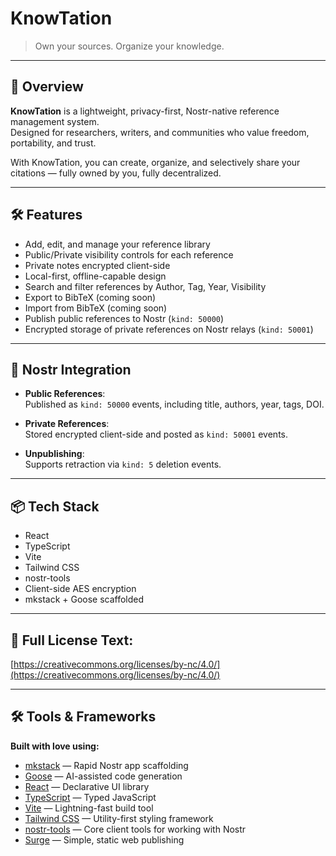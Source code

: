 # KnowTation

> Own your sources. Organize your knowledge.

---

## 🚀 Overview

**KnowTation** is a lightweight, privacy-first, Nostr-native reference management system.  
Designed for researchers, writers, and communities who value freedom, portability, and trust.

With KnowTation, you can create, organize, and selectively share your citations — fully owned by you, fully decentralized.

---

## 🛠 Features

- Add, edit, and manage your reference library
- Public/Private visibility controls for each reference
- Private notes encrypted client-side
- Local-first, offline-capable design
- Search and filter references by Author, Tag, Year, Visibility
- Export to BibTeX (coming soon)
- Import from BibTeX (coming soon)
- Publish public references to Nostr (`kind: 50000`)
- Encrypted storage of private references on Nostr relays (`kind: 50001`)

---

## 📡 Nostr Integration

- **Public References**:  
  Published as `kind: 50000` events, including title, authors, year, tags, DOI.

- **Private References**:  
  Stored encrypted client-side and posted as `kind: 50001` events.

- **Unpublishing**:  
  Supports retraction via `kind: 5` deletion events.

---

## 📦 Tech Stack

- React
- TypeScript
- Vite
- Tailwind CSS
- nostr-tools
- Client-side AES encryption
- mkstack + Goose scaffolded

---

## 🔗 Full License Text:

[https://creativecommons.org/licenses/by-nc/4.0/](https://creativecommons.org/licenses/by-nc/4.0/)

---

## 🛠 Tools & Frameworks

**Built with love using:**

- [mkstack](https://mkstack.xyz/) — Rapid Nostr app scaffolding
- [Goose](https://github.com/Blockxyz/goose) — AI-assisted code generation
- [React](https://react.dev/) — Declarative UI library
- [TypeScript](https://www.typescriptlang.org/) — Typed JavaScript
- [Vite](https://vitejs.dev/) — Lightning-fast build tool
- [Tailwind CSS](https://tailwindcss.com/) — Utility-first styling framework
- [nostr-tools](https://github.com/nbd-wtf/nostr-tools) — Core client tools for working with Nostr
- [Surge](https://surge.sh) — Simple, static web publishing

